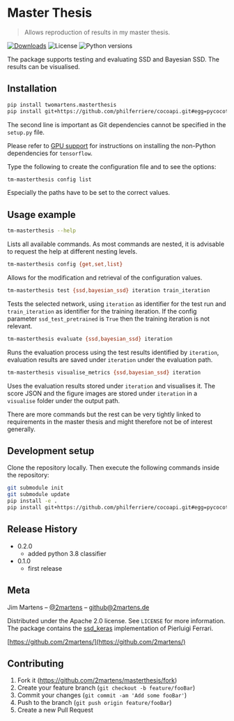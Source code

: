 # Master Thesis
> Allows reproduction of results in my master thesis.

[![Downloads][pypi-downloads]][pypi-url]
![License][pypi-license]
![Python versions][pypi-python-versions]

The package supports testing and evaluating SSD and Bayesian SSD. The results
can be visualised.

## Installation

```sh
pip install twomartens.masterthesis
pip install git+https://github.com/philferriere/cocoapi.git#egg=pycocotools&subdirectory=PythonAPI
```

The second line is important as Git dependencies cannot be specified in the `setup.py`
file.

Please refer to [GPU support][tf-gpu-support] for instructions on
installing the non-Python dependencies for `tensorflow`.

Type the following to create the configuration file and to see the options:
```sh
tm-masterthesis config list
```

Especially the paths have to be set to the correct values.

## Usage example

```sh
tm-masterthesis --help
```

Lists all available commands. As most commands are nested, it is advisable to 
request the help at different nesting levels.

```sh
tm-masterthesis config {get,set,list}
```

Allows for the modification and retrieval of the configuration values.

```sh
tm-masterthesis test {ssd,bayesian_ssd} iteration train_iteration
```

Tests the selected network, using `iteration` as identifier for the test run
and `train_iteration` as identifier for the training iteration. If the config
parameter `ssd_test_pretrained` is `True` then the training iteration is
not relevant. 

```sh
tm-masterthesis evaluate {ssd,bayesian_ssd} iteration
```

Runs the evaluation process using the test results identified by `iteration`,
evaluation results are saved under `iteration` under the evaluation path.

```sh
tm-masterthesis visualise_metrics {ssd,bayesian_ssd} iteration
```

Uses the evaluation results stored under `iteration` and visualises
it. The score JSON and the figure images are stored under `iteration`
in a `visualise` folder under the output path.

There are more commands but the rest can be very tightly linked to requirements
in the master thesis and might therefore not be of interest generally.

## Development setup

Clone the repository locally. Then execute the following commands inside
the repository:

```sh
git submodule init
git submodule update
pip install -e .
pip install git+https://github.com/philferriere/cocoapi.git#egg=pycocotools&subdirectory=PythonAPI
```

## Release History

* 0.2.0
    * added python 3.8 classifier
* 0.1.0
    * first release

## Meta

Jim Martens – [@2martens](https://twitter.com/2martens) – github@2martens.de

Distributed under the Apache 2.0 license. See ``LICENSE`` for more information.
The package contains the [ssd_keras][ssd_keras] implementation of Pierluigi Ferrari.

[https://github.com/2martens/](https://github.com/2martens/)

## Contributing

1. Fork it (<https://github.com/2martens/masterthesis/fork>)
2. Create your feature branch (`git checkout -b feature/fooBar`)
3. Commit your changes (`git commit -am 'Add some fooBar'`)
4. Push to the branch (`git push origin feature/fooBar`)
5. Create a new Pull Request

<!-- Markdown link & img dfn's -->
[dependencies]:https://img.shields.io/librariesio/release/pypi/twomartens.masterthesis.svg
[pypi-license]: https://img.shields.io/pypi/l/twomartens.masterthesis.svg
[pypi-url]: https://pypi.org/project/twomartens.masterthesis/
[pypi-downloads]: https://img.shields.io/pypi/dm/twomartens.masterthesis.svg
[pypi-python-versions]: https://img.shields.io/pypi/pyversions/twomartens.masterthesis.svg
[tf-gpu-support]: https://www.tensorflow.org/install/gpu
[ssd_keras]: https://github.com/pierluigiferrari/ssd_keras

